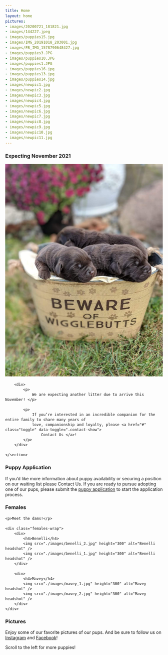 ```yaml
---
title: Home
layout: home
pictures:
- images/20200721_181821.jpg
- images/144227.jpeg
- images/puppies15.jpg
- images/IMG_20191018_203001.jpg
- images/FB_IMG_1578790648427.jpg
- images/puppies3.JPG
- images/puppies10.JPG
- images/puppies1.JPG
- images/puppies16.jpg
- images/puppies13.jpg
- images/puppies14.jpg
- images/newpic1.jpg
- images/newpic2.jpg
- images/newpic3.jpg
- images/newpic4.jpg
- images/newpic5.jpg
- images/newpic6.jpg
- images/newpic7.jpg
- images/newpic8.jpg
- images/newpic9.jpg
- images/newpic10.jpg
- images/newpic11.jpg
---
```


<article id="coming-2021">
    <h3> <i class="fas fa-paw"></i> Expecting November 2021 </h3>
    <section class="row">
        <img src="images/puppies1.JPG" alt="Wigglebutts coming soon!" class="img-banner" />

        <div>
            <p>
                We are expecting another litter due to arrive this November! </p>

            <p>
                If you’re interested in an incredible companion for the entire family to share many years of
                love, companionship and loyalty, please <a href="#" class="toggle" data-toggle=".contact-show">
                    Contact Us </a>!
            </p>
        </div>

    </section>

</article>

<section>
    <h3> <i class="fas fa-paw"></i> Puppy Application </h3>
    <p>If you’d like more information about puppy availability or securing a position on our waiting list please
        <a class="toggle" data-toggle=".contact-show">Contact Us</a>. If
        you are ready to pursue adopting one of our pups, please submit the <a href="./interested.html">puppy application</a> to start the application process.
    </p>
</section>

<section id="females">
    <h3> <i class="fas fa-paw"></i> Females </h3>

    <p>Meet the dams!</p>

    <div class="females-wrap">
        <div>
            <h4>Benelli</h4>
            <img src="./images/benelli_2.jpg" height="300" alt="Benelli headshot" />
            <img src="./images/benelli_1.jpg" height="300" alt="Benelli headshot" />
        </div>

        <div>
            <h4>Mavey</h4>
            <img src="./images/mavey_1.jpg" height="300" alt="Mavey headshot" />
            <img src="./images/mavey_2.jpg" height="300" alt="Mavey headshot" />
        </div>
    </div>

</section>

<h3> <i class="fas fa-paw"></i> Pictures </h3>

<p> Enjoy some of our favorite pictures of our pups. And be sure to follow us on <a
        href="https://www.instagram.com/lostriverridge_labradors/">Instagram</a> and <a
        href="https://www.facebook.com/lostriverridgelabradors">Facebook</a>!</p>
<p class="hidden-lg">Scroll to the left for more puppies!</p>
